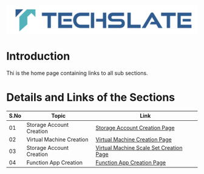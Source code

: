 ![TechSlate](../global/images/ts.png)

# Introduction 

Thi is the home page containing links to all sub sections.


# Details and Links of the Sections 

S.No| Topic | Link |
|---|---------|-------------|
|01| Storage Account Creation | [Storage Account Creation Page](Storage.md) |
|02| Virtual Machine Creation | [Virtual Machine Creation Page](VirtualMachine.md) |
|03| Storage Account Creation | [Virtual Machine Scale Set Creation Page](VirtualMachineSS.md) |
|04| Function App Creation | [Function App Creation Page](FunctionApp.md) |


